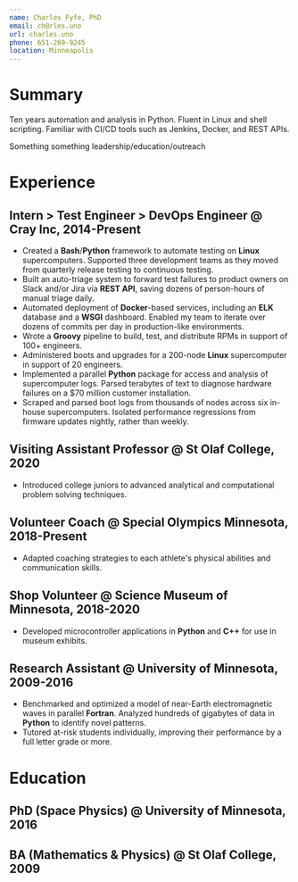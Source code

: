 ```yaml
---
name: Charles Fyfe, PhD
email: ch@rles.uno
url: charles.uno
phone: 651-269-9245
location: Minneapolis
---
```


# Summary

Ten years automation and analysis in Python.
Fluent in Linux and shell scripting.
Familiar with CI/CD tools such as Jenkins, Docker, and REST APIs.

<!---
Comfortable mentoring interns, onboarding employees, and evangelizing new technologies.
-->

Something something leadership/education/outreach

# Experience

## Intern > Test Engineer > DevOps Engineer @ Cray Inc, 2014-Present

- Created a **Bash**/**Python** framework to automate testing on **Linux** supercomputers. Supported three development teams as they moved from quarterly release testing to continuous testing.
- Built an auto-triage system to forward test failures to product owners on Slack and/or Jira via **REST API**, saving dozens of person-hours of manual triage daily.
- Automated deployment of **Docker**-based services, including an **ELK** database and a **WSGI** dashboard. Enabled my team to iterate over dozens of commits per day in production-like environments.
- Wrote a **Groovy** pipeline to build, test, and distribute RPMs in support of 100+ engineers.
- Administered boots and upgrades for a 200-node **Linux** supercomputer in support of 20 engineers.
- Implemented a parallel **Python** package for access and analysis of supercomputer logs. Parsed terabytes of text to diagnose hardware failures on a \$70 million customer installation.
- Scraped and parsed boot logs from thousands of nodes across six in-house supercomputers. Isolated performance regressions from firmware updates nightly, rather than weekly.

<!---
% Automatically provisioned a virtual  on commit for testing.
% Crawled \textbf{Jenkins} via \textbf{REST API} to monitor the deployment of 6 products across 27 s. Aggregated metrics onto an \textbf{nginx}/\textbf{WSGI} dashboard accessed 100+ times daily.
% ansible audit. is this meaningfully different from running tests?
% Several tech forums for an audience of 100+ peers
% CT rollout. worked with product teams to move from quarterly release testing to continuous testing
% framework for automatic detection and execution of tests
% metrics: results in ELK, aggregate metrics onto a dashboard
% auto-triage: failures automatically go to Slack and Jira via API
% RPM build pipeline, annotated end-to-end examples
% mentored interns
% admin work. 200-node , team of 20
% log access and analysis. diagnosed hardware failures on Cori, 12k nodes, $70M
% Implemented a Python API for control and testing of the Cray XC cooling system. Isolated bugs that, if released, would have cost millions of dollars in waste and damage.
% Crawled thousands of repos via BitBucket's REST API. Validated pipeline changes against live use cases to avoid disrupting product streams
% Triggered jobs via Jenkins REST API. Monitored the queue and throttled job submission to avoid deadlocking the build server
% Prepared and presented educational materials to onboard dozens of new employees.
% Deployed a parallel \textbf{Python} harness to run nightly tests against Cray's performance analysis tools. Filed detailed bugs against Cray, Gnu, and Intel compilers.
% Presented tech forum and fielded questions from 100+ coworkers.
% Automated interfaces with REST APIs for Jenkins, BitBucket, TestRail, and in-house applications.
% Rolled out a continuous testing solution for Cray's next-generation line of multi-OS s. Fielded questions from 100+ developers.
% Triggered \textbf{Jenkins} builds via \textbf{REST API}. Monitored the queue and throttled job submissions to run 50 multithreaded jobs without stalling a standalone build server.
% Exported and analyzed  logs for display in an \textbf{ELK} dashboard. Flagged anomalous boots in real time, allowing problems to be isolated in hours rather than days.
-->

## Visiting Assistant Professor @ St Olaf College, 2020

- Introduced college juniors to advanced analytical and computational problem solving techniques.

<!---
%    \item Developed and delivered curriculum.
%    \item Classical mechanics is less about physics and more about developing new analytical and numerical tools.
%    \item Pivoted from in-person learning to
-->

## Volunteer Coach @ Special Olympics Minnesota, 2018-Present

- Adapted coaching strategies to each athlete's physical abilities and communication skills.

<!---
%    \item Coordinated warm-ups, meals, and parent concerns during full-day Area and State meets.
%    \item Worked with 20 athletes aged 16 to 60 to improve health, strength, and confidence.
% incremental progress
-->

## Shop Volunteer @ Science Museum of Minnesota, 2018-2020

- Developed microcontroller applications in **Python** and **C++** for use in museum exhibits.

## Research Assistant @ University of Minnesota, 2009-2016

- Benchmarked and optimized a model of near-Earth electromagnetic waves in parallel **Fortran**. Analyzed hundreds of gigabytes of data in **Python** to identify novel patterns.
- Tutored at-risk students individually, improving their performance by a full letter grade or more.

<!---
% Considered anomalous ring current activity as a novel driving mechanism
% Developed a numerical model of near-Earth electromagnetic waves in parallel \textbf{Fortran}. Analyzed hundreds of gigabytes of data in \textbf{Python} to identify novel patterns.
% Created clear data visualizations using \textbf{Matplotlib}. Shared methods and results via posters, papers, and workshops.
% automated job launch and data analysis in python
% Led laboratory exercises and tutored at-risk students individually. Coordinated between professors, graduate teaching assistants, and undergraduate tutors as Head TA.
% Coordinated between professors, teaching assistants, and tutors as Head TA.
% Communicated detailed concepts to audiences with varied technical backgrounds.
% Coached new team members to improve student outcomes.
-->

# Education

## PhD (Space Physics) @ University of Minnesota, 2016

<!---
%    \item Space physics, Burlaga/Arctowski Medal Fellow
-->

## BA (Mathematics \& Physics) @ St Olaf College, 2009

<!---
%    \item Math (Distinction), Physics (Distinction), Magna Cum Laude
-->
